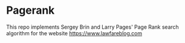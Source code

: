 # Pagerank

This repo implements Sergey Brin and Larry Pages' Page Rank search algorithm for the website https://www.lawfareblog.com
